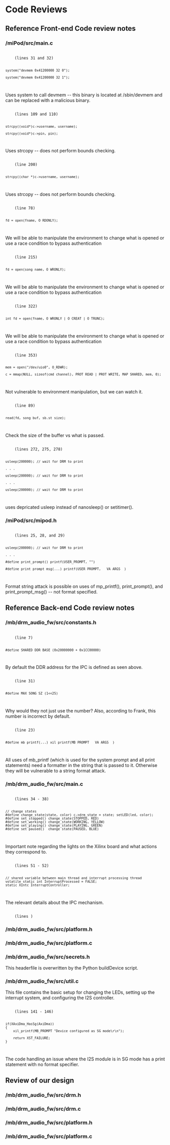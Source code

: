 # Code Reviews

## Reference Front-end Code review notes
### /miPod/src/main.c
<code>
	(lines 31 and 32)

    system("devmem 0x41200000 32 0");

    system("devmem 0x41200000 32 1");
</code>

Uses system to call devmem -- this binary is located at /sbin/devmem and can be replaced with a malicious binary.


<code>
	(lines 109 and 110)

    strcpy((void*)c->username, username);

    strcpy((void*)c->pin, pin);
</code>

Uses strcopy -- does not perform bounds checking.


<code>
	(line 200)

    strcpy((char *)c->username, username);
</code>

Uses strcopy -- does not perform bounds checking.


<code>
	(line 78)

    fd = open(fname, O_RDONLY);
</code>

We will be able to manipulate the environment to change what is opened or use a race condition to bypass authentication


<code>
	(line 215)

    fd = open(song_name, O_WRONLY);
</code>

We will be able to manipulate the environment to change what is opened or use a race condition to bypass authentication


<code>
	(line 322)

    int fd = open(fname, O_WRONLY | O_CREAT | O_TRUNC);
</code>

We will be able to manipulate the environment to change what is opened or use a race condition to bypass authentication


<code>
	(line 353)

    mem = open("/dev/uio0", O_RDWR);

    c = mmap(NULL, sizeof(cmd_channel), PROT_READ | PROT_WRITE, MAP_SHARED, mem, 0);
</code>

Not vulnerable to environment manipulation, but we can watch it.


<code>
	(line 89)

    read(fd, song_buf, sb.st_size);
</code>

Check the size of the buffer vs what is passed.

<code>
	(lines 272, 275, 278)

    usleep(200000); // wait for DRM to print

    . . .

    usleep(200000); // wait for DRM to print

    . . .

    usleep(200000); // wait for DRM to print
</code>

uses depricated usleep instead of nanosleep() or setitimer().

### /miPod/src/mipod.h
<code>
	(lines 25, 28, and 29)

    usleep(200000); // wait for DRM to print

    . . .

    #define print_prompt() printf(USER_PROMPT, "")

    #define print_prompt_msg(...) printf(USER_PROMPT, __VA_ARGS__)
</code>

Format string attack is possible on uses of mp_printf(), print_prompt(), and print_prompt_msg() -- not format specified.

## Reference Back-end Code review notes
### /mb/drm_audio_fw/src/constants.h
<code>
    (line 7)

    #define SHARED_DDR_BASE (0x20000000 + 0x1CC00000)
</code>

By default the DDR address for the IPC is defined as seen above.


<code>
    (line 31)

    #define MAX_SONG_SZ (1<<25)
</code>

Why would they not just use the number? Also, according to Frank, this number is incorrect by default.


<code>
    (line 23)

    #define mb_printf(...) xil_printf(MB_PROMPT __VA_ARGS__)
</code>

All uses of mb_printf (which is used for the system prompt and all print statements) need a formatter in the string that is passed to it. Otherwise they will be vulnerable to a string format attack.


### /mb/drm_audio_fw/src/main.c

<code>
    (lines 34 - 38)

    // change states
    #define change_state(state, color) c->drm_state = state; setLED(led, color);
    #define set_stopped() change_state(STOPPED, RED)
    #define set_working() change_state(WORKING, YELLOW)
    #define set_playing() change_state(PLAYING, GREEN)
    #define set_paused()  change_state(PAUSED, BLUE)
</code>

Important note regarding the lights on the Xilinx board and what actions they correspond to.


<code>
    (lines 51 - 52)

    // shared variable between main thread and interrupt processing thread
    volatile static int InterruptProcessed = FALSE;
    static XIntc InterruptController;
</code>

The relevant details about the IPC mechanism.


<code>
    (lines )
</code>

### /mb/drm_audio_fw/src/platform.h
### /mb/drm_audio_fw/src/platform.c
### /mb/drm_audio_fw/src/secrets.h

This headerfile is overwritten by the Python buildDevice script.


### /mb/drm_audio_fw/src/util.c

This file contains the basic setup for changing the LEDs, setting up the interrupt system, and configuring the I2S controller.

<code>
    (lines 141 - 146)

    if(XAxiDma_HasSg(AxiDma))
	{
		xil_printf(MB_PROMPT "Device configured as SG mode\r\n");

		return XST_FAILURE;
	}
</code>

The code handling an issue where the I2S module is in SG mode has a print statement with no format specifier.

## Review of our design
### /mb/drm_audio_fw/src/drm.h
### /mb/drm_audio_fw/src/drm.c
### /mb/drm_audio_fw/src/platform.h
### /mb/drm_audio_fw/src/platform.c